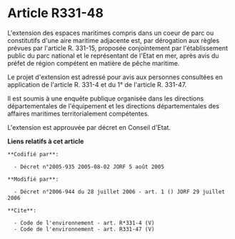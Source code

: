 # Article R331-48

L'extension des espaces maritimes compris dans un coeur de parc ou constitutifs d'une aire maritime adjacente est, par
dérogation aux règles prévues par l'article R. 331-15, proposée conjointement par l'établissement public du parc national et
le représentant de l'Etat en mer, après avis du préfet de région compétent en matière de pêche maritime. 

Le projet d'extension est adressé pour avis aux personnes consultées en application de l'article R. 331-4 et du 1° de
l'article R. 331-47. 

Il est soumis à une enquête publique organisée dans les directions départementales de l'équipement et les directions
départementales des affaires maritimes territorialement compétentes. 

L'extension est approuvée par décret en Conseil d'Etat.

**Liens relatifs à cet article**

	**Codifié par**:

	  - Décret n°2005-935 2005-08-02 JORF 5 août 2005

	**Modifié par**:

	  - Décret n°2006-944 du 28 juillet 2006 - art. 1 () JORF 29 juillet 2006

	**Cite**:

	  - Code de l'environnement - art. R*331-4 (V)
	  - Code de l'environnement - art. R331-47 (V)
